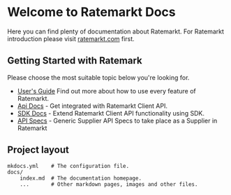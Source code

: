 # Welcome to Ratemarkt Docs

Here you can find plenty of documentation about Ratemarkt.
For Ratemarkt introduction please visit [ratemarkt.com](http://ratemarkt.com) first.

## Getting Started with Ratemark

Please choose the most suitable topic below you're looking for.

* [User's Guide](users_guide/index.md) Find out more about how to use every feature of Ratemarkt.
* [Api Docs](api_docs/index.md) - Get integrated with Ratemarkt Client API.
* [SDK Docs](api_docs/index.md) - Extend Ratemarkt Client API functionality using SDK.
* [API Specs](api_docs/index.md) - Generic Supplier API Specs to take place as a Supplier in Ratemarkt

## Project layout

    mkdocs.yml    # The configuration file.
    docs/
        index.md  # The documentation homepage.
        ...       # Other markdown pages, images and other files.
